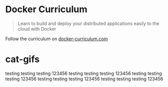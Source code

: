 Docker Curriculum
===

> Learn to build and deploy your distributed applications easily to the cloud with Docker

Follow the curriculum on [docker-curriculum.com](https://docker-curriculum.com/)
# cat-gifs
testing testing testing 123456
testing testing testing 123456
testing testing testing 123456
testing testing testing 123456
testing testing testing 123456
